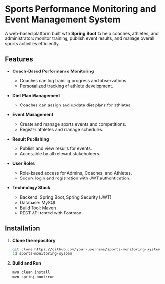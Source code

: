 # Sports Performance Monitoring and Event Management System

A web-based platform built with **Spring Boot** to help coaches, athletes, and administrators monitor training, publish event results, and manage overall sports activities efficiently.

## Features

- **Coach-Based Performance Monitoring**
  - Coaches can log training progress and observations.
  - Personalized tracking of athlete development.

- **Diet Plan Management**
  - Coaches can assign and update diet plans for athletes.

- **Event Management**
  - Create and manage sports events and competitions.
  - Register athletes and manage schedules.

- **Result Publishing**
  - Publish and view results for events.
  - Accessible by all relevant stakeholders.

- **User Roles**
  - Role-based access for Admins, Coaches, and Athletes.
  - Secure login and registration with JWT authentication.

- **Technology Stack**
  - Backend: Spring Boot, Spring Security (JWT)
  - Database: MySQL
  - Build Tool: Maven
  - REST API tested with Postman

## Installation

1. **Clone the repository**
   ```bash
   git clone https://github.com/your-username/sports-monitoring-system.git
   cd sports-monitoring-system
2. **Build and Run**
   ```bash
   mvn clean install
   mvn spring-boot:run
